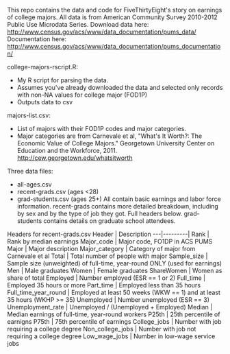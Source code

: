 This repo contains the data and code for FiveThirtyEight's story on earnings of college majors.
All data is from American Community Survey 2010-2012 Public Use Microdata Series.
Download data here:  http://www.census.gov/acs/www/data_documentation/pums_data/
Documentation here: http://www.census.gov/acs/www/data_documentation/pums_documentation/

college-majors-rscript.R:
- My R script for parsing the data. 
- Assumes you've already downloaded the data and selected only records with non-NA values for college major (FOD1P)
- Outputs data to csv

majors-list.csv:
- List of majors with their FOD1P codes and major categories.
- Major categories are from Carnevale et al, "What's It Worth?: The Economic Value of College Majors." Georgetown University Center on Education and the Workforce, 2011. http://cew.georgetown.edu/whatsitworth

Three data files:
- all-ages.csv
- recent-grads.csv (ages <28)
- grad-students.csv (ages 25+)
All contain basic earnings and labor force information. 
recent-grads contains more detailed breakdown, including by sex and by the type of job they got. Full headers below.
grad-students contains details on graduate school attendees.

Headers for  recent-grads.csv
Header | Description
---|---------|
Rank | Rank by median earnings
Major_code | Major code, FO1DP in ACS PUMS
Major | Major description
Major_category | Category of major from Carnevale et al
Total | Total number of people with major
Sample_size | Sample size (unweighted) of full-time, year-round ONLY (used for earnings)
Men | Male graduates
Women | Female graduates
ShareWomen | Women as share of total
Employed | Number employed (ESR == 1 or 2)
Full_time | Employed 35 hours or more
Part_time | Employed less than 35 hours
Full_time_year_round | Employed at least 50 weeks (WKW == 1) and at least 35 hours (WKHP >= 35)
Unemployed | Number unemployed (ESR == 3)
Unemployment_rate | Unemployed / (Unemployed + Employed)
Median | Median earnings of full-time, year-round workers
P25th | 25th percentile of earnigns
P75th | 75th percentile of earnings
College_jobs | Number with job requiring a college degree
Non_college_jobs | Number with job not requiring a college degree
Low_wage_jobs | Number in low-wage service jobs
